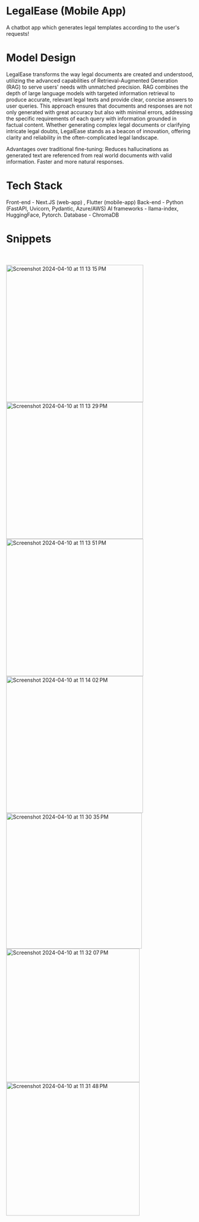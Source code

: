 # LegalEase (Mobile App)

A chatbot app which generates legal templates according to the user's requests!

# Model Design

LegalEase transforms the way legal documents are created and understood, utilizing the advanced capabilities of Retrieval-Augmented Generation (RAG) to serve users' needs with unmatched precision. RAG combines the depth of large language models with targeted information retrieval to produce accurate, relevant legal texts and provide clear, concise answers to user queries. This approach ensures that documents and responses are not only generated with great accuracy but also with minimal errors, addressing the specific requirements of each query with information grounded in factual content. Whether generating complex legal documents or clarifying intricate legal doubts, LegalEase stands as a beacon of innovation, offering clarity and reliability in the often-complicated legal landscape.

Advantages over traditional fine-tuning: 
Reduces hallucinations as generated text are referenced from real world documents with valid information.
Faster and more natural responses.

# Tech Stack


Front-end - Next.JS (web-app) , Flutter (mobile-app)
Back-end - Python (FastAPI, Uvicorn, Pydantic, Azure/AWS)
AI frameworks - llama-index, HuggingFace, Pytorch.
Database - ChromaDB


# Snippets
<br>
<br>
<img width="369" alt="Screenshot 2024-04-10 at 11 13 15 PM" src="https://github.com/vishrutgrover/legaleaseapp/assets/10181816/4cd5a8fc-8f11-4ae3-8213-440751e67598">
<img width="368" alt="Screenshot 2024-04-10 at 11 13 29 PM" src="https://github.com/vishrutgrover/legaleaseapp/assets/10181816/83c2c977-ec1b-45b8-a10f-a93791386624">
<img width="369" alt="Screenshot 2024-04-10 at 11 13 51 PM" src="https://github.com/vishrutgrover/legaleaseapp/assets/10181816/0464c282-d088-4ea9-88b7-a9834f6d7dae">
<img width="368" alt="Screenshot 2024-04-10 at 11 14 02 PM" src="https://github.com/vishrutgrover/legaleaseapp/assets/10181816/67a0d05d-9f4f-466c-aa9d-4c761d1be06f">
<img width="365" alt="Screenshot 2024-04-10 at 11 30 35 PM" src="https://github.com/vishrutgrover/legaleaseapp/assets/10181816/cb3e72cb-e05b-431c-98a7-620d50df6a01">
<img width="359" alt="Screenshot 2024-04-10 at 11 32 07 PM" src="https://github.com/vishrutgrover/legaleaseapp/assets/10181816/96a05972-ea57-4421-a6cf-38ac31c13156">
<img width="359" alt="Screenshot 2024-04-10 at 11 31 48 PM" src="https://github.com/vishrutgrover/legaleaseapp/assets/10181816/b6afab65-6c75-4168-a808-9a01747f2477">
